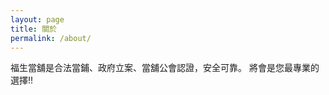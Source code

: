 ```yaml
---
layout: page
title: 關於
permalink: /about/
---
```

<div>
	<p>
	福生當舖是合法當鋪、政府立案、當舖公會認證，安全可靠。
    將會是您最專業的選擇!!
	</p>
</div>	
